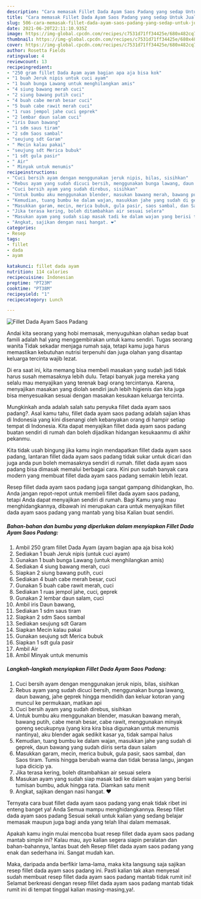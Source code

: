 ```yaml
---
description: "Cara memasak Fillet Dada Ayam Saos Padang yang sedap Untuk Jualan"
title: "Cara memasak Fillet Dada Ayam Saos Padang yang sedap Untuk Jualan"
slug: 506-cara-memasak-fillet-dada-ayam-saos-padang-yang-sedap-untuk-jualan
date: 2021-06-20T22:11:10.935Z
image: https://img-global.cpcdn.com/recipes/c7531d71ff34425e/680x482cq70/fillet-dada-ayam-saos-padang-foto-resep-utama.jpg
thumbnail: https://img-global.cpcdn.com/recipes/c7531d71ff34425e/680x482cq70/fillet-dada-ayam-saos-padang-foto-resep-utama.jpg
cover: https://img-global.cpcdn.com/recipes/c7531d71ff34425e/680x482cq70/fillet-dada-ayam-saos-padang-foto-resep-utama.jpg
author: Rosetta Fields
ratingvalue: 4
reviewcount: 13
recipeingredient:
- "250 gram fillet Dada Ayam ayam bagian apa aja bisa kok"
- "1 buah Jeruk nipis untuk cuci ayam"
- "1 buah bunga Lawang untuk menghilangkan amis"
- "4 siung bawang merah cuci"
- "2 siung bawang putih cuci"
- "4 buah cabe merah besar cuci"
- "5 buah cabe rawit merah cuci"
- "1 ruas jempol jahe cuci geprek"
- "2 lembar daun salam cuci"
- "iris Daun bawang"
- "1 sdm saus tiram"
- "2 sdm Saos sambal"
- "seujung sdt Garam"
- " Mecin kalau pakai"
- "seujung sdt Merica bubuk"
- "1 sdt gula pasir"
- " Air"
- " Minyak untuk menumis"
recipeinstructions:
- "Cuci bersih ayam dengan menggunakan jeruk nipis, bilas, sisihkan"
- "Rebus ayam yang sudah dicuci bersih, menggunakan bunga lawang, daun bawang, jahe geprek hingga mendidih dan keluar kotoran yang muncul ke permukaan, matikan api"
- "Cuci bersih ayam yang sudah direbus, sisihkan"
- "Untuk bumbu aku menggunakan blender, masukan bawang merah, bawang putih, cabe merah besar, cabe rawit, menggunakan minyak goreng secukupnya (yang kira kira bisa digunakan untuk menumis nantinya), aku blender agak sedikit kasar ya, tidak sampai halus"
- "Kemudian, tuang bumbu ke dalam wajan, masukkan jahe yang sudah di geprek, daun bawang yang sudah diiris serta daun salam"
- "Masukkan garam, mecin, merica bubuk, gula pasir, saos sambal, dan Saos tiram. Tumis hingga berubah warna dan tidak berasa langu, jangan lupa dicicip ya."
- "Jika terasa kering, boleh ditambahkan air sesuai selera"
- "Masukan ayam yang sudah siap masak tadi ke dalam wajan yang berisi tumisan bumbu, aduk hingga rata. Diamkan satu menit"
- "Angkat, sajikan dengan nasi hangat. ❤️"
categories:
- Resep
tags:
- fillet
- dada
- ayam

katakunci: fillet dada ayam 
nutrition: 114 calories
recipecuisine: Indonesian
preptime: "PT23M"
cooktime: "PT38M"
recipeyield: "1"
recipecategory: Lunch

---
```



![Fillet Dada Ayam Saos Padang](https://img-global.cpcdn.com/recipes/c7531d71ff34425e/680x482cq70/fillet-dada-ayam-saos-padang-foto-resep-utama.jpg)

Andai kita seorang yang hobi memasak, menyuguhkan olahan sedap buat famili adalah hal yang menggembirakan untuk kamu sendiri. Tugas seorang  wanita Tidak sekadar menjaga rumah saja, tetapi kamu juga harus memastikan kebutuhan nutrisi terpenuhi dan juga olahan yang disantap keluarga tercinta wajib lezat.

Di era  saat ini, kita memang bisa membeli masakan yang sudah jadi tidak harus susah memasaknya lebih dulu. Tetapi banyak juga mereka yang selalu mau menyajikan yang terenak bagi orang tercintanya. Karena, menyajikan masakan yang diolah sendiri jauh lebih higienis dan kita juga bisa menyesuaikan sesuai dengan masakan kesukaan keluarga tercinta. 



Mungkinkah anda adalah salah satu penyuka fillet dada ayam saos padang?. Asal kamu tahu, fillet dada ayam saos padang adalah sajian khas di Indonesia yang kini disenangi oleh kebanyakan orang di hampir setiap tempat di Indonesia. Kita dapat menyajikan fillet dada ayam saos padang buatan sendiri di rumah dan boleh dijadikan hidangan kesukaanmu di akhir pekanmu.

Kita tidak usah bingung jika kamu ingin mendapatkan fillet dada ayam saos padang, lantaran fillet dada ayam saos padang tidak sukar untuk dicari dan juga anda pun boleh memasaknya sendiri di rumah. fillet dada ayam saos padang bisa dimasak memalui berbagai cara. Kini pun sudah banyak cara modern yang membuat fillet dada ayam saos padang semakin lebih lezat.

Resep fillet dada ayam saos padang juga sangat gampang dihidangkan, lho. Anda jangan repot-repot untuk membeli fillet dada ayam saos padang, tetapi Anda dapat menyajikan sendiri di rumah. Bagi Kamu yang mau menghidangkannya, dibawah ini merupakan cara untuk menyajikan fillet dada ayam saos padang yang mantab yang bisa Kalian buat sendiri.

<!--inarticleads1-->

##### Bahan-bahan dan bumbu yang diperlukan dalam menyiapkan Fillet Dada Ayam Saos Padang:

1. Ambil 250 gram fillet Dada Ayam (ayam bagian apa aja bisa kok)
1. Sediakan 1 buah Jeruk nipis (untuk cuci ayam)
1. Gunakan 1 buah bunga Lawang (untuk menghilangkan amis)
1. Sediakan 4 siung bawang merah, cuci
1. Siapkan 2 siung bawang putih, cuci
1. Sediakan 4 buah cabe merah besar, cuci
1. Gunakan 5 buah cabe rawit merah, cuci
1. Sediakan 1 ruas jempol jahe, cuci, geprek
1. Gunakan 2 lembar daun salam, cuci
1. Ambil iris Daun bawang,
1. Sediakan 1 sdm saus tiram
1. Siapkan 2 sdm Saos sambal
1. Sediakan seujung sdt Garam
1. Siapkan  Mecin kalau pakai
1. Gunakan seujung sdt Merica bubuk
1. Siapkan 1 sdt gula pasir
1. Ambil  Air
1. Ambil  Minyak untuk menumis




<!--inarticleads2-->

##### Langkah-langkah menyiapkan Fillet Dada Ayam Saos Padang:

1. Cuci bersih ayam dengan menggunakan jeruk nipis, bilas, sisihkan
1. Rebus ayam yang sudah dicuci bersih, menggunakan bunga lawang, daun bawang, jahe geprek hingga mendidih dan keluar kotoran yang muncul ke permukaan, matikan api
1. Cuci bersih ayam yang sudah direbus, sisihkan
1. Untuk bumbu aku menggunakan blender, masukan bawang merah, bawang putih, cabe merah besar, cabe rawit, menggunakan minyak goreng secukupnya (yang kira kira bisa digunakan untuk menumis nantinya), aku blender agak sedikit kasar ya, tidak sampai halus
1. Kemudian, tuang bumbu ke dalam wajan, masukkan jahe yang sudah di geprek, daun bawang yang sudah diiris serta daun salam
1. Masukkan garam, mecin, merica bubuk, gula pasir, saos sambal, dan Saos tiram. Tumis hingga berubah warna dan tidak berasa langu, jangan lupa dicicip ya.
1. Jika terasa kering, boleh ditambahkan air sesuai selera
1. Masukan ayam yang sudah siap masak tadi ke dalam wajan yang berisi tumisan bumbu, aduk hingga rata. Diamkan satu menit
1. Angkat, sajikan dengan nasi hangat. ❤️




Ternyata cara buat fillet dada ayam saos padang yang enak tidak ribet ini enteng banget ya! Anda Semua mampu menghidangkannya. Resep fillet dada ayam saos padang Sesuai sekali untuk kalian yang sedang belajar memasak maupun juga bagi anda yang telah lihai dalam memasak.

Apakah kamu ingin mulai mencoba buat resep fillet dada ayam saos padang mantab simple ini? Kalau mau, ayo kalian segera siapin peralatan dan bahan-bahannya, lantas buat deh Resep fillet dada ayam saos padang yang enak dan sederhana ini. Sangat mudah kan. 

Maka, daripada anda berfikir lama-lama, maka kita langsung saja sajikan resep fillet dada ayam saos padang ini. Pasti kalian tak akan menyesal sudah membuat resep fillet dada ayam saos padang mantab tidak rumit ini! Selamat berkreasi dengan resep fillet dada ayam saos padang mantab tidak rumit ini di tempat tinggal kalian masing-masing,ya!.

